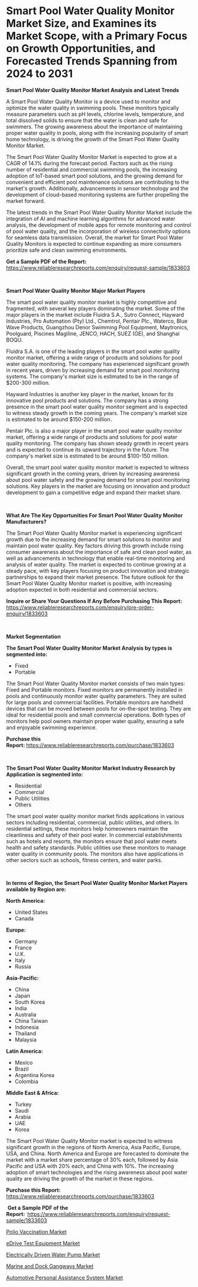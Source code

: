 <p><h1>Smart Pool Water Quality Monitor Market Size, and Examines its Market Scope, with a Primary Focus on Growth Opportunities, and Forecasted Trends Spanning from 2024 to 2031</h1></p><p><strong>Smart Pool Water Quality Monitor Market Analysis and Latest Trends</strong></p>
<p><p>A Smart Pool Water Quality Monitor is a device used to monitor and optimize the water quality in swimming pools. These monitors typically measure parameters such as pH levels, chlorine levels, temperature, and total dissolved solids to ensure that the water is clean and safe for swimmers. The growing awareness about the importance of maintaining proper water quality in pools, along with the increasing popularity of smart home technology, is driving the growth of the Smart Pool Water Quality Monitor Market.</p><p>The Smart Pool Water Quality Monitor Market is expected to grow at a CAGR of 14.1% during the forecast period. Factors such as the rising number of residential and commercial swimming pools, the increasing adoption of IoT-based smart pool solutions, and the growing demand for convenient and efficient pool maintenance solutions are contributing to the market's growth. Additionally, advancements in sensor technology and the development of cloud-based monitoring systems are further propelling the market forward.</p><p>The latest trends in the Smart Pool Water Quality Monitor Market include the integration of AI and machine learning algorithms for advanced water analysis, the development of mobile apps for remote monitoring and control of pool water quality, and the incorporation of wireless connectivity options for seamless data transmission. Overall, the market for Smart Pool Water Quality Monitors is expected to continue expanding as more consumers prioritize safe and clean swimming environments.</p></p>
<p><strong>Get a Sample PDF of the Report:&nbsp;</strong> <a href="https://www.reliableresearchreports.com/enquiry/request-sample/1833603">https://www.reliableresearchreports.com/enquiry/request-sample/1833603</a></p>
<p>&nbsp;</p>
<p><strong>Smart Pool Water Quality Monitor Major Market Players</strong></p>
<p><p>The smart pool water quality monitor market is highly competitive and fragmented, with several key players dominating the market. Some of the major players in the market include Fluidra S.A., Sutro Connect, Hayward Industries, Pro Automation (Pty) Ltd., Chemtrol, Pentair Plc., Waterco, Blue Wave Products, Guangzhou Denor Swimming Pool Equipment, Maytronics, Poolguard, Piscines Magiline, JENCO, HACH, SUEZ (GE), and Shanghai BOQU.</p><p>Fluidra S.A. is one of the leading players in the smart pool water quality monitor market, offering a wide range of products and solutions for pool water quality monitoring. The company has experienced significant growth in recent years, driven by increasing demand for smart pool monitoring systems. The company's market size is estimated to be in the range of $200-300 million.</p><p>Hayward Industries is another key player in the market, known for its innovative pool products and solutions. The company has a strong presence in the smart pool water quality monitor segment and is expected to witness steady growth in the coming years. The company's market size is estimated to be around $150-200 million.</p><p>Pentair Plc. is also a major player in the smart pool water quality monitor market, offering a wide range of products and solutions for pool water quality monitoring. The company has shown steady growth in recent years and is expected to continue its upward trajectory in the future. The company's market size is estimated to be around $100-150 million.</p><p>Overall, the smart pool water quality monitor market is expected to witness significant growth in the coming years, driven by increasing awareness about pool water safety and the growing demand for smart pool monitoring solutions. Key players in the market are focusing on innovation and product development to gain a competitive edge and expand their market share.</p></p>
<p>&nbsp;</p>
<p><strong>What Are The Key Opportunities For Smart Pool Water Quality Monitor Manufacturers?</strong></p>
<p><p>The Smart Pool Water Quality Monitor market is experiencing significant growth due to the increasing demand for smart solutions to monitor and maintain pool water quality. Key factors driving this growth include rising consumer awareness about the importance of safe and clean pool water, as well as advancements in technology that enable real-time monitoring and analysis of water quality. The market is expected to continue growing at a steady pace, with key players focusing on product innovation and strategic partnerships to expand their market presence. The future outlook for the Smart Pool Water Quality Monitor market is positive, with increasing adoption expected in both residential and commercial sectors.</p></p>
<p><strong>Inquire or Share Your Questions If Any Before Purchasing This Report:</strong> <a href="https://www.reliableresearchreports.com/enquiry/pre-order-enquiry/1833603">https://www.reliableresearchreports.com/enquiry/pre-order-enquiry/1833603</a></p>
<p>&nbsp;</p>
<p><strong>Market Segmentation</strong></p>
<p><strong>The Smart Pool Water Quality Monitor Market Analysis by types is segmented into:</strong></p>
<p><ul><li>Fixed</li><li>Portable</li></ul></p>
<p><p>The Smart Pool Water Quality Monitor market consists of two main types: Fixed and Portable monitors. Fixed monitors are permanently installed in pools and continuously monitor water quality parameters. They are suited for large pools and commercial facilities. Portable monitors are handheld devices that can be moved between pools for on-the-spot testing. They are ideal for residential pools and small commercial operations. Both types of monitors help pool owners maintain proper water quality, ensuring a safe and enjoyable swimming experience.</p></p>
<p><strong>Purchase this Report:&nbsp;</strong><a href="https://www.reliableresearchreports.com/purchase/1833603">https://www.reliableresearchreports.com/purchase/1833603</a></p>
<p>&nbsp;</p>
<p><strong>The Smart Pool Water Quality Monitor Market Industry Research by Application is segmented into:</strong></p>
<p><ul><li>Residential</li><li>Commercial</li><li>Public Utilities</li><li>Others</li></ul></p>
<p><p>The smart pool water quality monitor market finds applications in various sectors including residential, commercial, public utilities, and others. In residential settings, these monitors help homeowners maintain the cleanliness and safety of their pool water. In commercial establishments such as hotels and resorts, the monitors ensure that pool water meets health and safety standards. Public utilities use these monitors to manage water quality in community pools. The monitors also have applications in other sectors such as schools, fitness centers, and water parks.</p></p>
<p>&nbsp;</p>
<p><strong>In terms of Region, the Smart Pool Water Quality Monitor Market Players available by Region are:</strong></p>
<p>
    <p> <strong> North America: </strong>
        <ul>
            <li>United States</li>
            <li>Canada</li>
        </ul>
        </p> 
    <p> <strong> Europe: </strong>
        <ul>
            <li>Germany</li>
            <li>France</li>
            <li>U.K.</li>
            <li>Italy</li>
            <li>Russia</li>
        </ul>
        </p> 
    <p> <strong> Asia-Pacific: </strong>
        <ul>
            <li>China</li>
            <li>Japan</li>
            <li>South Korea</li>
            <li>India</li>
            <li>Australia</li>
            <li>China Taiwan</li>
            <li>Indonesia</li>
            <li>Thailand</li>
            <li>Malaysia</li>
        </ul>
        </p> 
    <p> <strong> Latin America: </strong>
        <ul>
            <li>Mexico</li>
            <li>Brazil</li>
            <li>Argentina Korea</li>
            <li>Colombia</li>
        </ul>
        </p> 
    <p> <strong> Middle East & Africa: </strong>
        <ul>
            <li>Turkey</li>
            <li>Saudi</li>
            <li>Arabia</li>
            <li>UAE</li>
            <li>Korea</li>
        </ul>
    </p>
    </p>
<p><p>The Smart Pool Water Quality Monitor market is expected to witness significant growth in the regions of North America, Asia Pacific, Europe, USA, and China. North America and Europe are forecasted to dominate the market with a market share percentage of 30% each, followed by Asia Pacific and USA with 20% each, and China with 10%. The increasing adoption of smart technologies and the rising awareness about pool water quality are driving the growth of the market in these regions.</p></p>
<p><strong>Purchase this Report: </strong><a href="https://www.reliableresearchreports.com/purchase/1833603">https://www.reliableresearchreports.com/purchase/1833603</a></p>
<p>&nbsp;<strong>Get a Sample PDF of the Report:&nbsp;&nbsp;</strong><a href="https://www.reliableresearchreports.com/enquiry/request-sample/1833603">https://www.reliableresearchreports.com/enquiry/request-sample/1833603</a></p>
<p><strong></strong></p>
<p><p><a href="https://medium.com/@kimberlymontgomery2004/polio-vaccination-market-size-cagr-trends-2024-2030-cfb0affdad9a">Polio Vaccination Market</a></p><p><a href="https://github.com/arionmp/Market-Research-Report-List-2/blob/main/edrive-test-equipment-market.md">eDrive Test Equipment Market</a></p><p><a href="https://github.com/pgtimber/Market-Research-Report-List-1/blob/main/electrically-driven-water-pump-market.md">Electrically Driven Water Pump Market</a></p><p><a href="https://issuu.com/reportprime-2/docs/marine-and-dock-gangways-market-size-2030.pptx">Marine and Dock Gangways Market</a></p><p><a href="https://issuu.com/reportprime-2/docs/automotive-personal-assistance-system-market-size-">Automotive Personal Assistance System Market</a></p></p>